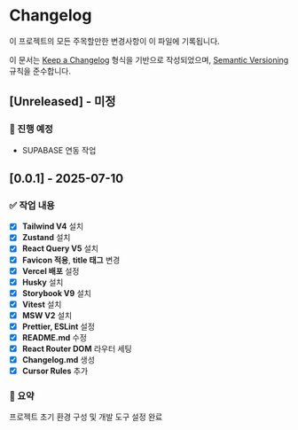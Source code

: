 # Changelog

이 프로젝트의 모든 주목할만한 변경사항이 이 파일에 기록됩니다.

이 문서는 [Keep a Changelog](https://keepachangelog.com/en/1.0.0/) 형식을 기반으로 작성되었으며,
[Semantic Versioning](https://semver.org/spec/v2.0.0.html) 규칙을 준수합니다.

## [Unreleased] - 미정

### 🚧 진행 예정

- SUPABASE 연동 작업

## [0.0.1] - 2025-07-10

### ✅ 작업 내용

- [x] **Tailwind V4** 설치
- [x] **Zustand** 설치
- [x] **React Query V5** 설치
- [x] **Favicon 적용**, **title 태그** 변경
- [x] **Vercel 배포** 설정
- [x] **Husky** 설치
- [x] **Storybook V9** 설치
- [x] **Vitest** 설치
- [x] **MSW V2** 설치
- [x] **Prettier, ESLint** 설정
- [x] **README.md** 수정
- [x] **React Router DOM** 라우터 세팅
- [x] **Changelog.md** 생성
- [x] **Cursor Rules** 추가

### 🎯 요약

프로젝트 초기 환경 구성 및 개발 도구 설정 완료

